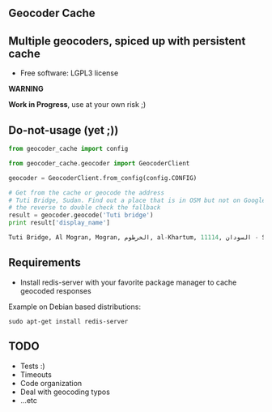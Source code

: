 ## Geocoder Cache

## Multiple geocoders, spiced up with persistent cache

* Free software: LGPL3 license

**WARNING**

**Work in Progress**, use at your own risk ;)

## Do-not-usage (yet ;))

```python
from geocoder_cache import config

from geocoder_cache.geocoder import GeocoderClient

geocoder = GeocoderClient.from_config(config.CONFIG)

# Get from the cache or geocode the address
# Tuti Bridge, Sudan. Find out a place that is in OSM but not on Google Maps or
# the reverse to double check the fallback
result = geocoder.geocode('Tuti bridge')
print result['display_name']

Tuti Bridge, Al Mogran, Mogran, الخرطوم, al-Khartum, 11114, السودان - Sudan
```

## Requirements

* Install redis-server with your favorite package manager to cache geocoded
  responses

Example on Debian based distributions:

```
sudo apt-get install redis-server
```

## TODO

* Tests :)
* Timeouts
* Code organization
* Deal with geocoding typos
* ...etc
